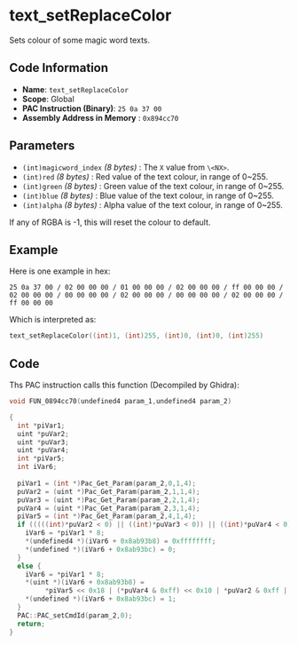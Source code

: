 # text_setReplaceColor

Sets colour of some magic word texts.

## Code Information

- **Name**: `text_setReplaceColor`
- **Scope**: Global
- **PAC Instruction (Binary)**: `25 0a 37 00`
- **Assembly Address in Memory** : `0x894cc70`

## Parameters

- `(int)magicword_index` *(8 bytes)* : The `X` value from `\<NX>`.
- `(int)red` *(8 bytes)* : Red value of the text colour, in range of 0~255.
- `(int)green` *(8 bytes)* : Green value of the text colour, in range of 0~255.
- `(int)blue` *(8 bytes)* : Blue value of the text colour, in range of 0~255.
- `(int)alpha` *(8 bytes)* : Alpha value of the text colour, in range of 0~255.

If any of RGBA is -1, this will reset the colour to default.

## Example

Here is one example in hex:

```25 0a 37 00 / 02 00 00 00 / 01 00 00 00 / 02 00 00 00 / ff 00 00 00 / 02 00 00 00 / 00 00 00 00 / 02 00 00 00 / 00 00 00 00 / 02 00 00 00 / ff 00 00 00```

Which is interpreted as:

```c
text_setReplaceColor((int)1, (int)255, (int)0, (int)0, (int)255)
```

## Code

Ths PAC instruction calls this function (Decompiled by Ghidra):

```c
void FUN_0894cc70(undefined4 param_1,undefined4 param_2)

{
  int *piVar1;
  uint *puVar2;
  uint *puVar3;
  uint *puVar4;
  int *piVar5;
  int iVar6;
  
  piVar1 = (int *)Pac_Get_Param(param_2,0,1,4);
  puVar2 = (uint *)Pac_Get_Param(param_2,1,1,4);
  puVar3 = (uint *)Pac_Get_Param(param_2,2,1,4);
  puVar4 = (uint *)Pac_Get_Param(param_2,3,1,4);
  piVar5 = (int *)Pac_Get_Param(param_2,4,1,4);
  if (((((int)*puVar2 < 0) || ((int)*puVar3 < 0)) || ((int)*puVar4 < 0)) || (*piVar5 < 0)) {
    iVar6 = *piVar1 * 8;
    *(undefined4 *)(iVar6 + 0x8ab93b8) = 0xffffffff;
    *(undefined *)(iVar6 + 0x8ab93bc) = 0;
  }
  else {
    iVar6 = *piVar1 * 8;
    *(uint *)(iVar6 + 0x8ab93b8) =
         *piVar5 << 0x18 | (*puVar4 & 0xff) << 0x10 | *puVar2 & 0xff | (*puVar3 & 0xff) << 8;
    *(undefined *)(iVar6 + 0x8ab93bc) = 1;
  }
  PAC::PAC_setCmdId(param_2,0);
  return;
}
```

